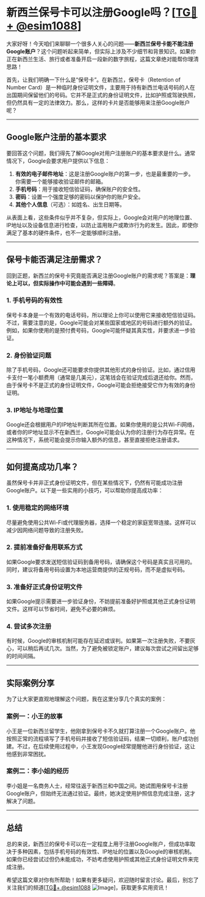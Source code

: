 # 新西兰保号卡可以注册Google吗？[[TG💪+ @esim1088](https://t.me/s/esim1088)]

大家好呀！今天咱们来聊聊一个很多人关心的问题——**新西兰保号卡能不能注册Google账户**？这个问题听起来简单，但实际上涉及不少细节和背景知识。如果你正在新西兰生活、旅行或者准备开启一段新的数字旅程，这篇文章绝对能帮你理清思路！

首先，让我们明确一下什么是“保号卡”。在新西兰，保号卡（Retention of Number Card）是一种临时身份证明文件，主要用于持有新西兰电话号码的人在出国期间保留他们的号码。它并不是正式的身份证明文件，比如护照或驾驶执照，但仍然具有一定的法律效力。那么，这样的卡片是否能够用来注册Google账户呢？

---

## Google账户注册的基本要求

要回答这个问题，我们得先了解Google对用户注册账户的基本要求是什么。通常情况下，Google会要求用户提供以下信息：

1. **有效的电子邮件地址**：这是注册Google账户的第一步，也是最重要的一步。你需要一个能够接收验证邮件的邮箱。
2. **手机号码**：用于接收短信验证码，确保账户的安全性。
3. **密码**：设置一个强度足够的密码以保护你的账户安全。
4. **其他个人信息**（可选）：如姓名、出生日期等。

从表面上看，这些条件似乎并不复杂，但实际上，Google会对用户的地理位置、IP地址以及设备信息进行检查，以防止滥用账户或欺诈行为的发生。因此，即使你满足了基本的硬件条件，也不一定能够顺利注册。

---

## 保号卡能否满足注册需求？

回到正题，新西兰的保号卡究竟能否满足注册Google账户的需求呢？答案是：**理论上可以，但实际操作中可能会遇到一些障碍**。

### 1. 手机号码的有效性
保号卡本身是一个有效的电话号码，所以理论上你可以使用它来接收短信验证码。不过，需要注意的是，Google可能会对某些国家或地区的号码进行额外的验证。例如，如果你使用的是预付费号码，Google可能怀疑其真实性，并要求进一步验证。

### 2. 身份验证问题
除了手机号码，Google还可能要求你提供其他形式的身份验证。比如，通过信用卡支付一笔小额费用（通常是几美元），这笔钱会在验证完成后退还给你。然而，由于保号卡不是正式的身份证明文件，Google可能会拒绝接受它作为有效的身份证明。

### 3. IP地址与地理位置
Google还会根据用户的IP地址判断其所在位置。如果你使用的是公共Wi-Fi网络，或者你的IP地址显示不在新西兰，Google可能会认为你的注册行为存在异常。在这种情况下，系统可能会提示你输入额外的信息，甚至直接拒绝注册请求。

---

## 如何提高成功几率？

虽然保号卡并非正式身份证明文件，但在某些情况下，仍然有可能成功注册Google账户。以下是一些实用的小技巧，可以帮助你提高成功率：

### 1. 使用稳定的网络环境
尽量避免使用公共Wi-Fi或代理服务器，选择一个稳定的家庭宽带连接。这样可以减少因网络问题导致的注册失败。

### 2. 提前准备好备用联系方式
如果Google要求发送短信验证码到备用号码，请确保这个号码是真实且可用的。同时，建议将备用号码设置为本地运营商提供的正规号码，而不是虚拟号码。

### 3. 准备好正式身份证明文件
如果Google提示需要进一步验证身份，不妨提前准备好护照或其他正式身份证明文件。这样可以节省时间，避免不必要的麻烦。

### 4. 尝试多次注册
有时候，Google的审核机制可能存在延迟或误判。如果第一次注册失败，不要灰心，可以稍后再试几次。当然，为了避免被锁定账户，建议每次尝试之间留出足够的时间间隔。

---

## 实际案例分享

为了让大家更直观地理解这个问题，我在这里分享几个真实的案例：

### 案例一：小王的故事
小王是一位新西兰留学生，他刚拿到保号卡不久就打算注册一个Google账户。他按照正常的流程填写了手机号码并接收了短信验证码，结果一切顺利，账户成功创建。不过，在后续使用过程中，小王发现Google经常提醒他进行身份验证，这让他感到非常困扰。

### 案例二：李小姐的经历
李小姐是一名商务人士，经常往返于新西兰和中国之间。她试图用保号卡注册Google账户，但始终无法通过验证。最终，她决定使用护照信息完成注册，这才解决了问题。

---

## 总结

总的来说，新西兰的保号卡可以在一定程度上用于注册Google账户，但成功率取决于多种因素，包括手机号码的有效性、IP地址的位置以及Google的审核机制。如果你已经尝试过但仍未能成功，不妨考虑使用护照或其他正式身份证明文件来完成注册。

希望这篇文章对你有所帮助！如果有更多疑问，欢迎随时留言讨论。最后，别忘了关注我们的频道[[TG💪+ @esim1088](https://t.me/s/esim1088) ![Image](https://i.postimg.cc/4NQfJmqS/Snipaste-2025-05-13-00-14-12.png)]，获取更多实用资讯！